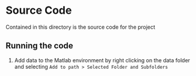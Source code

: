 # Source Code

Contained in this directory is the source code for the project

## Running the code

1. Add data to the Matlab environment by right clicking on the data folder and selecting ```Add to path > Selected Folder and Subfolders```